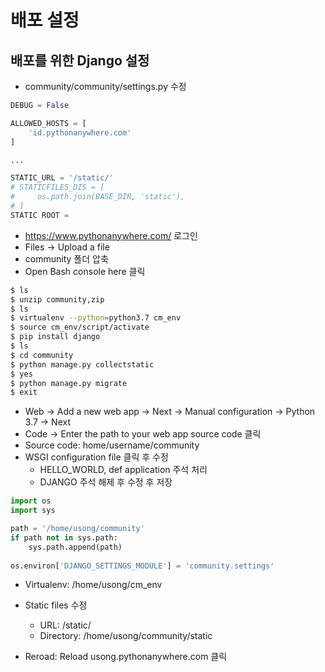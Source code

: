 # 배포 설정

## 배포를 위한 Django 설정

+ community/community/settings.py 수정

```python
DEBUG = False

ALLOWED_HOSTS = [
    'id.pythonanywhere.com'
]

...

STATIC_URL = '/static/'
# STATICFILES_DIS = [
#     os.path.join(BASE_DIR, 'static'),
# ]
STATIC ROOT = 
```

+ https://www.pythonanywhere.com/ 로그인
+ Files -> Upload a file 
+ community 폴더 압축
+ Open Bash console here 클릭

```bash
$ ls
$ unzip community,zip
$ ls
$ virtualenv --python=python3.7 cm_env
$ source cm_env/script/activate
$ pip install django
$ ls
$ cd community
$ python manage.py collectstatic
$ yes
$ python manage.py migrate
$ exit
```

+ Web -> Add a new web app -> Next -> Manual configuration -> Python 3.7 -> Next
+ Code -> Enter the path to your web app source code 클릭
+ Source code: home/username/community
+ WSGI configuration file 클릭 후 수정
  + HELLO_WORLD, def application 주석 처리
  + DJANGO 주석 해제 후 수정 후 저장

```python
import os
import sys

path = '/home/usong/community'
if path not in sys.path:
    sys.path.append(path)
    
os.environ['DJANGO_SETTINGS_MODULE'] = 'community.settings'
```

+ Virtualenv: /home/usong/cm_env
+ Static files 수정
  + URL: /static/
  + Directory: /home/usong/community/static

+ Reroad: Reload usong.pythonanywhere.com 클릭

